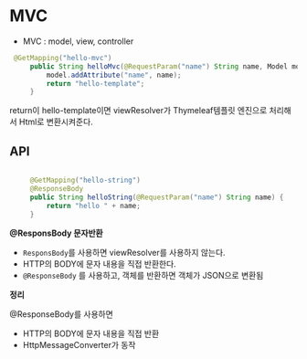 # MVC

* MVC : model, view, controller

~~~java
 @GetMapping("hello-mvc")
     public String helloMvc(@RequestParam("name") String name, Model model) {
         model.addAttribute("name", name);
         return "hello-template";
     }
~~~

return이 hello-template이면 viewResolver가 Thymeleaf템플릿 엔진으로 처리해서 Html로 변환시켜준다.

## API

~~~java

     @GetMapping("hello-string")
     @ResponseBody
     public String helloString(@RequestParam("name") String name) {
         return "hello " + name;
     }
~~~
**@ResponsBody 문자반환**

* `ResponsBody`를 사용하면 viewResolver를 사용하지 않는다.
* HTTP의 BODY에 문자 내용을 직접 반환한다.
* `@ResponseBody` 를 사용하고, 객체를 반환하면 객체가 JSON으로 변환됨

**정리**

@ResponseBody를 사용하면
 * HTTP의 BODY에 문자 내용을 직접 반환
 * HttpMessageConverter가 동작
 